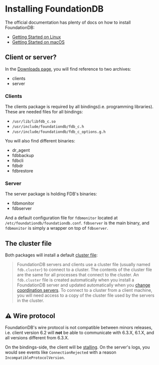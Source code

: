 # Installing FoundationDB

<!-- toc -->

The official documentation has plenty of docs on how to install FoundationDB:

* [Getting Started on Linux](https://apple.github.io/foundationdb/getting-started-linux.html)
* [Getting Started on macOS](https://apple.github.io/foundationdb/getting-started-mac.html)

## Client or server?

In the [Downloads page](https://apple.github.io/foundationdb/downloads.html), you will find reference to two archives:

* clients
* server

### Clients

The clients package is required by all bindings(i.e. programming libraries). These are needed files for all bindings:

* `/usr/lib/libfdb_c.so`
* `/usr/include/foundationdb/fdb_c.h`
* `/usr/include/foundationdb/fdb_c_options.g.h`

You will also find different binaries:

* dr_agent
* fdbbackup
* fdbcli
* fdbdr
* fdbrestore

### Server 

The server package is holding FDB's binaries:

* fdbmonitor
* fdbserver

And a default configuration file for `fdbmonitor` located at `/etc/foundationdb/foundationdb.conf`. `fdbserver` is the main binary, and `fdbmonitor` is simply a wrapper on top of `fdbserver`.

## The cluster file

Both packages will install a default [cluster file](https://apple.github.io/foundationdb/administration.html#cluster-files):

> FoundationDB servers and clients use a cluster file (usually named ``fdb.cluster``) to connect to a cluster. The contents of the cluster file are the same for all processes that connect to the cluster. An ``fdb.cluster`` file is created automatically when you install a FoundationDB server and updated automatically when you [change coordination servers](https://apple.github.io/foundationdb/configuration.html#configuration-choosing-coordination-servers). To connect to a cluster from a client machine, you will need access to a copy of the cluster file used by the servers in the cluster.

## ⚠️ Wire protocol

FoundationDB's wire protocol is not compatible between minors releases, i.e. client version 6.2 will **not** be able to communicate with 6.3.X, 6.1.X, and all versions different from 6.3.X.

On the bindings-side, the client will be [stalling](https://forums.foundationdb.org/t/detecting-a-version-mismatch/3055/2). On the server's logs,  you would see events like `ConnectionRejected` with a reason `IncompatibleProtocolVersion`.